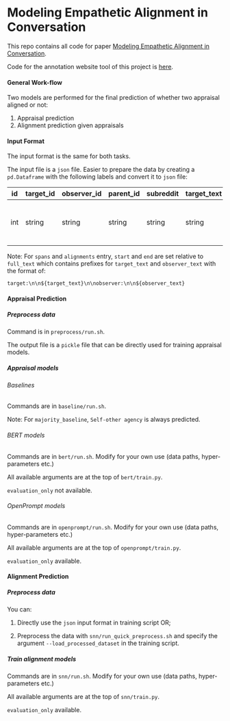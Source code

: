# Modeling Empathetic Alignment in Conversation

This repo contains all code for paper [Modeling Empathetic Alignment in Conversation](https://arxiv.org/abs/2405.00948).

Code for the annotation website tool of this project is [here](https://github.com/jessicayjm/span_alignment_annotation_tool).

#### General Work-flow

Two models are performed for the final prediction of whether two appraisal aligned or not:

1. Appraisal prediction
2. Alignment prediction given appraisals

#### Input Format

The input format is the same for both tasks.

The input file is a `json` file. Easier to prepare the data by creating a `pd.Dataframe` with the following labels and convert it to `json` file:

| id   | target_id | observer_id | parent_id | subreddit | target_text | observer_text | distress_score | condolence_score | empathy_score | full_text | spans                      | alignments                                                   |
| ---- | --------- | ----------- | --------- | --------- | ----------- | ------------- | -------------- | ---------------- | ------------- | --------- | -------------------------- | ------------------------------------------------------------ |
| int  | string    | string      | string    | string    | string      | string        | float          | float            | float         | string    | [start, end, label], ... ] | [[(target_start, target_end), (observer_start, observer_end)], ...] |

Note:  For `spans` and `alignments` entry, `start` and `end` are set relative to `full_text`  which contains prefixes for `target_text` and `observer_text` with the format of:

`target:\n\n${target_text}\n\nobserver:\n\n${observer_text}`

#### Appraisal Prediction

##### Preprocess data

Command is in `preprocess/run.sh`.

The output file is a `pickle` file that can be directly used for training appraisal models.

##### Appraisal models

###### Baselines

Commands are in `baseline/run.sh`.

Note: For `majority_baseline`, `Self-other agency` is always predicted.

###### BERT models

Commands are in `bert/run.sh`. Modify for your own use (data paths, hyper-parameters etc.)

All available arguments are at the top of `bert/train.py`.

`evaluation_only` not available.

###### OpenPrompt models

Commands are in `openprompt/run.sh`. Modify for your own use (data paths, hyper-parameters etc.)

All available arguments are at the top of `openprompt/train.py`.

`evaluation_only` available.

#### Alignment Prediction

##### Preprocess data

You can:

1. Directly use the `json` input format in training script OR;

2. Preprocess the data with `snn/run_quick_preprocess.sh` and specify the argument `--load_processed_dataset` in the training script.

##### Train alignment models

Commands are in `snn/run.sh`. Modify for your own use (data paths, hyper-parameters etc.)

All available arguments are at the top of `snn/train.py`.

`evaluation_only` available.
